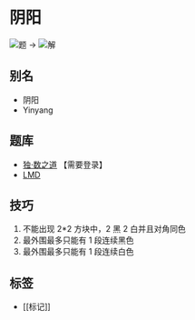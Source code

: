 # 阴阳

![题](http://wiki.logic-masters.de/images/c/cb/Yin_yang-A150px.png) ->
![解](http://wiki.logic-masters.de/images/5/5e/Yin_yang-L150px.png)

## 别名

- 阴阳
- Yinyang

## 题库

- [独·数之道](http://www.sudokufans.org.cn/lx/yy.index.php?w=10) 【需要登录】
- [LMD](https://logic-masters.de/Raetselportal/Suche/erweitert.php?tag_id=4031)

## 技巧

1. 不能出现 2*2 方块中，2 黑 2 白并且对角同色
2. 最外围最多只能有 1 段连续黑色
3. 最外围最多只能有 1 段连续白色

## 标签

- [[标记]]

